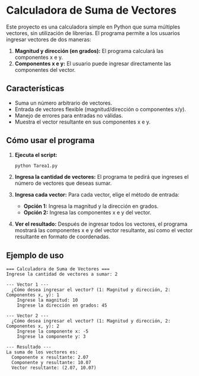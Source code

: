 # Calculadora de Suma de Vectores

Este proyecto es una calculadora simple en Python que suma múltiples vectores, sin utilización de librerias. El programa permite a los usuarios ingresar vectores de dos maneras:
1.  **Magnitud y dirección (en grados):** El programa calculará las componentes x e y.
2.  **Componentes x e y:** El usuario puede ingresar directamente las componentes del vector.

## Características

-   Suma un número arbitrario de vectores.
-   Entrada de vectores flexible (magnitud/dirección o componentes x/y).
-   Manejo de errores para entradas no válidas.
-   Muestra el vector resultante en sus componentes x e y.

## Cómo usar el programa

1.  **Ejecuta el script:**
    ```bash
    python Tarea1.py
    ```

2.  **Ingresa la cantidad de vectores:**
    El programa te pedirá que ingreses el número de vectores que deseas sumar.

3.  **Ingresa cada vector:**
    Para cada vector, elige el método de entrada:
    -   **Opción 1:** Ingresa la magnitud y la dirección en grados.
    -   **Opción 2:** Ingresa las componentes x e y del vector.

4.  **Ver el resultado:**
    Después de ingresar todos los vectores, el programa mostrará las componentes x e y del vector resultante, así como el vector resultante en formato de coordenadas.

## Ejemplo de uso

```
=== Calculadora de Suma de Vectores ===
Ingrese la cantidad de vectores a sumar: 2

--- Vector 1 ---
  ¿Cómo desea ingresar el vector? (1: Magnitud y dirección, 2: Componentes x, y): 1
    Ingrese la magnitud: 10
    Ingrese la dirección en grados: 45

--- Vector 2 ---
  ¿Cómo desea ingresar el vector? (1: Magnitud y dirección, 2: Componentes x, y): 2
    Ingrese la componente x: -5
    Ingrese la componente y: 3

--- Resultado ---
La suma de los vectores es:
  Componente x resultante: 2.07
  Componente y resultante: 10.07
  Vector resultante: (2.07, 10.07)
```
